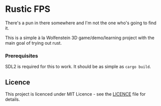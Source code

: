 # Rustic FPS
There's a pun in there somewhere and I'm not the one who's going to find it.

This is a simple à la Wolfenstein 3D game/demo/learning project with the main 
goal of trying out rust.

### Prerequisites
SDL2 is required for this to work. It should be as simple as `cargo build`.

## Licence 
This project is licenced under MIT Licence - see the [LICENCE](licence) file for details.
